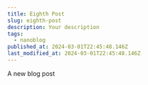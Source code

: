 ```yaml
---
title: Eighth Post
slug: eighth-post
description: Your description
tags:
  - nanoblog
published_at: 2024-03-01T22:45:48.146Z
last_modified_at: 2024-03-01T22:45:48.146Z
---
```


A new blog post
